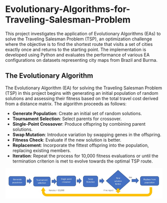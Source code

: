 # Evolutionary-Algorithms-for-Traveling-Salesman-Problem

This project investigates the application of Evolutionary Algorithms (EAs) to solve the Traveling Salesman Problem (TSP), an optimization challenge where the objective is to find the shortest route that visits a set of cities exactly once and returns to the starting point. The implementation is developed using Python and evaluates the performance of various EA configurations on datasets representing city maps from Brazil and Burma.

## The Evolutionary Algorithm
The Evolutionary Algorithm (EA) for solving the Traveling Salesman Problem (TSP) in this project begins with generating an initial population of random solutions and assessing their fitness based on the total travel cost derived from a distance matrix. The algorithm proceeds as follows:

- **Generate Population**: Create an initial set of random solutions.
- **Tournament Selection**: Select parents for crossover.
- **Single-Point Crossover**: Produce offspring by combining parent solutions.
- **Swap Mutation**: Introduce variation by swapping genes in the offspring.
- **Fitness Check**: Evaluate if the new solution is better.
- **Replacement**: Incorporate the fittest offspring into the population, replacing existing members.
- **Iteration**: Repeat the process for 10,000 fitness evaluations or until the termination criterion is met to evolve towards the optimal TSP route.

 ![Flowchart of the EA Process](./flow_chart.jpg)
